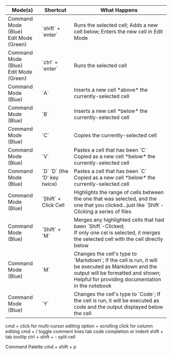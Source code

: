 <table>
<tr>
<thead>
<th>Mode(s)</th>
<th>Shortcut</th>
<th>What Happens</th>
</tr>
</thead>
<tbody>
<tr>
<td>Command Mode (Blue)<br/>Edit Mode (Green)</td>
<td>`shift` + `enter`</td>
<td>Runs the selected cell; Adds a new cell below; Enters the new cell in Edit Mode</td>
</tr>
<tr>
<td>Command Mode (Blue)<br/>Edit Mode (Green)</td>
<td>`ctrl` + `enter`</td>
<td>Runs the selected cell</td>
</tr>
<tr>
<td>Command Mode (Blue)</td>
<td>`A`</td>
<td>Inserts a new cell *above* the currently-selected cell</td>
</tr>
<tr>
<td>Command Mode (Blue)</td>
<td>`B`</td>
<td>Inserts a new cell *below* the currently-selected cell</td>
</tr>
<tr>
<td>Command Mode (Blue)</td>
<td>`C`</td>
<td>Copies the currently-selected cell</td>
</tr>
<tr>
<td>Command Mode (Blue)</td>
<td>`V`</td>
<td>Pastes a cell that has been `C` Copied as a new cell *below* the currently-selected cell</td>
</tr>
<tr>
<td>Command Mode (Blue)</td>
<td>`D` `D` (the 'D' key twice)</td>
<td>Pastes a cell that has been `C` Copied as a new cell *below* the currently-selected cell</td>
</tr>
<tr>
<td>Command Mode (Blue)</td>
<td>`Shift` + Click Cell</td>
<td>Highlights the range of cells between the one that was selected, and the one that you clicked...just like `Shift`-Clicking a series of files</td>
</tr>
<tr>
<td>Command Mode (Blue)</td>
<td>`Shift` + `M`</td>
<td>Merges any highlighted cells that had been `Shift`-Clicked;<br />If only one cel is selected, it merges the selected cell with the cell directly below</td>
</tr>
<tr>
<td>Command Mode (Blue)</td>
<td>`M`</td>
<td>Changes the cell's type to `Markdown`; If the cell is run, it will be executed as Markdown and the output will be formatted and shown; Helpful for providing documentation in the notebook</td>
</tr>
<tr>
<td>Command Mode (Blue)</td>
<td>`Y`</td>
<td>Changes the cell's type to `Code`; If the cell is run, it will be executed as code and the output displayed below the cell</td>
</tr>
</tbody>
</table>


cmd + click for multi-cursor editing
option + scrolling click for column editing
cmd + / toggle comment lines
tab code completion or indent
shift + tab tooltip
ctrl + shift + - split cell

Command Palette
cmd + shift + p
